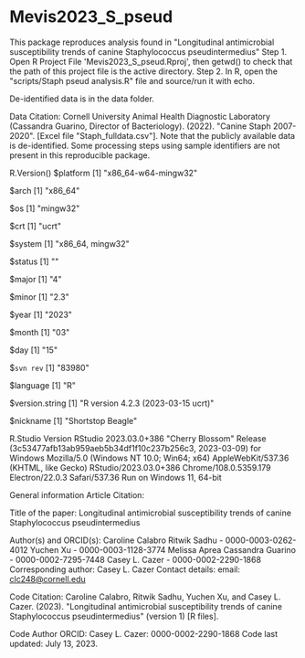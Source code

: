 # Mevis2023_S_pseud


This package reproduces analysis found in "Longitudinal antimicrobial susceptibility trends of canine Staphylococcus pseudintermedius"
Step 1. Open R Project File 'Mevis2023_S_pseud.Rproj', then getwd() to check that the path of this project file is the active directory. Step 2. In R, open the "scripts/Staph pseud analysis.R" file and source/run it with echo.

De-identified data is in the data folder.

Data Citation: Cornell University Animal Health Diagnostic Laboratory (Cassandra Guarino, Director of Bacteriology). (2022). "Canine Staph 2007-2020". [Excel file "Staph_fulldata.csv"].
Note that the publicly available data is de-identified. Some processing steps using sample identifiers are not present in this reproducible package.


R.Version()
$platform
[1] "x86_64-w64-mingw32"

$arch
[1] "x86_64"

$os
[1] "mingw32"

$crt
[1] "ucrt"

$system
[1] "x86_64, mingw32"

$status
[1] ""

$major
[1] "4"

$minor
[1] "2.3"

$year
[1] "2023"

$month
[1] "03"

$day
[1] "15"

$`svn rev`
[1] "83980"

$language
[1] "R"

$version.string
[1] "R version 4.2.3 (2023-03-15 ucrt)"

$nickname
[1] "Shortstop Beagle"


R.Studio Version
RStudio 2023.03.0+386 "Cherry Blossom" Release (3c53477afb13ab959aeb5b34df1f10c237b256c3, 2023-03-09) for Windows
Mozilla/5.0 (Windows NT 10.0; Win64; x64) AppleWebKit/537.36 (KHTML, like Gecko) RStudio/2023.03.0+386 Chrome/108.0.5359.179 Electron/22.0.3 Safari/537.36
Run on Windows 11, 64-bit

General information
Article Citation:

Title of the paper: Longitudinal antimicrobial susceptibility trends of canine Staphylococcus pseudintermedius

Author(s) and ORCID(s):
Caroline Calabro
Ritwik Sadhu - 0000-0003-0262-4012
Yuchen Xu - 0000-0003-1128-3774
Melissa Aprea
Cassandra Guarino - 0000-0002-7295-7448
Casey L. Cazer - 0000-0002-2290-1868
Corresponding author: Casey L. Cazer Contact details: email: clc248@cornell.edu

Code Citation:
Caroline Calabro, Ritwik Sadhu, Yuchen Xu, and Casey L. Cazer. (2023). "Longitudinal antimicrobial susceptibility trends of canine Staphylococcus pseudintermedius" (version 1) [R files].

Code Author ORCID: Casey L. Cazer: 0000-0002-2290-1868 Code last updated: July 13, 2023. 